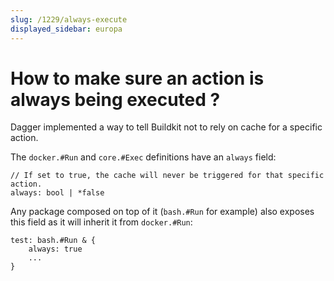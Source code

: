 ```yaml
---
slug: /1229/always-execute
displayed_sidebar: europa
---
```


# How to make sure an action is always being executed ?

Dagger implemented a way to tell Buildkit not to rely on cache for a specific action.

The `docker.#Run` and `core.#Exec` definitions have an `always` field:

```cue
// If set to true, the cache will never be triggered for that specific action.
always: bool | *false
```

Any package composed on top of it (`bash.#Run` for example) also exposes this field as it will inherit it from `docker.#Run`:

```cue
test: bash.#Run & {
    always: true
    ...
}
```
